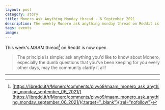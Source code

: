 ```yaml
---
layout: post
category: story
title: Monero Ask Anything Monday thread - 6 September 2021
description: The weekly Monero ask anything monday thread on Reddit is now open. Post your newbie questions so the community can help.
tags: events
image: 
---
```


This week's *MAAM* thread[^1] on Reddit is now open. 

> The principle is simple: ask anything you'd like to know about Monero, especially the dumb questions that you've been keeping for you every other days, may the community clarify it all!

---

[^1]: [https://libredd.it/r/Monero/comments/pivvo9/maam_monero_ask_anything_monday_september_06_2021/](https://libredd.it/r/Monero/comments/pivvo9/maam_monero_ask_anything_monday_september_06_2021/){:target="_blank"}{:rel="nofollow"}
